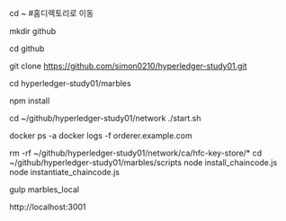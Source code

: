 cd ~ #홈디렉토리로 이동

mkdir github

cd github

git clone https://github.com/simon0210/hyperledger-study01.git

cd hyperledger-study01/marbles

npm install


cd ~/github/hyperledger-study01/network
./start.sh


docker ps -a
docker logs -f orderer.example.com


rm -rf ~/github/hyperledger-study01/network/ca/hfc-key-store/*
cd ~/github/hyperledger-study01/marbles/scripts
node install_chaincode.js
node instantiate_chaincode.js

gulp marbles_local

http://localhost:3001 
